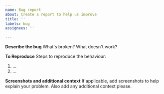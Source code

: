 ```yaml
---
name: Bug report
about: Create a report to help us improve
title: ''
labels: bug
assignees: ''

---
```


**Describe the bug**
What's broken? What doesn't work?

**To Reproduce**
Steps to reproduce the behaviour:
1. ...
2. ...

**Screenshots and additional context**
If applicable, add screenshots to help explain your problem. Also add any additional context please.
